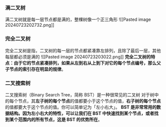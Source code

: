 ### 满二叉树
满二叉树就是每一层节点都是满的，整棵树像一个正三角形
![[Pasted image 20240723202732.png]]
### 完全二叉树
完全二叉树是指，二叉树的每一层的节点都紧凑靠左排列，且除了最后一层，其他每层都必须是满的
![[Pasted image 20240723203022.png]]
**完全二叉树的特点：由于它的节点紧凑排列，如果从左到右从上到下对它的每个节点编号，那么父子节点的索引存在明显的规律**。
### 二叉搜索树
二叉搜索树（Binary Search Tree，简称 BST）是一种很常见的二叉树
对于树中的每个节点，其**左子树的每个节点**的值都要小于这个节点的值，**右子树的每个节点**的值都要大于这个节点的值。你可以简单记为「左小右大」。
**BST 是非常常用的数据结构。因为左小右大的特性，可以让我们在 BST 中快速找到某个节点，或者找到某个范围内的所有节点，这是 BST 的优势所在**。
